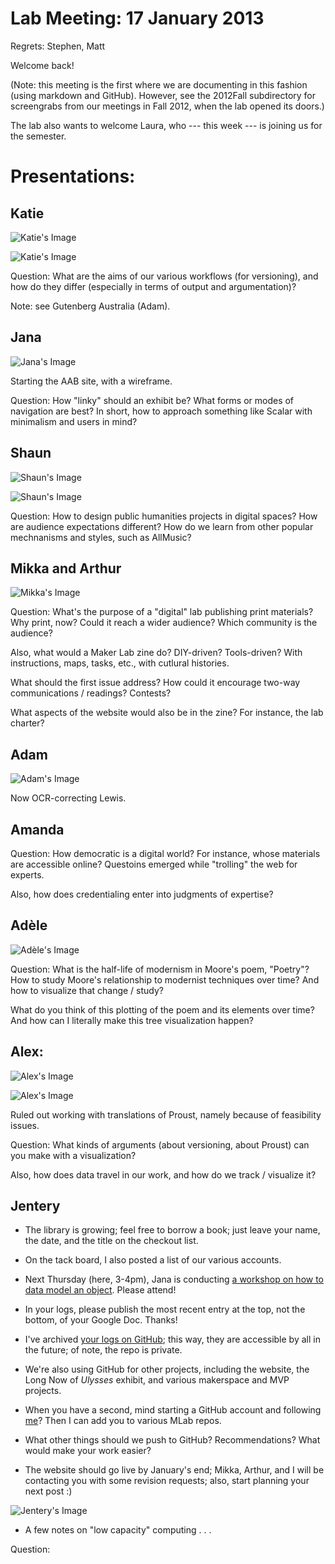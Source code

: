 # Lab Meeting: 17 January 2013 

Regrets: Stephen, Matt 

Welcome back! 

(Note: this meeting is the first where we are documenting in this fashion (using markdown and GitHub). However, see the 2012Fall subdirectory for screengrabs from our meetings in Fall 2012, when the lab opened its doors.) 

The lab also wants to welcome Laura, who --- this week --- is joining us for the semester.

# Presentations: 

## Katie 

![Katie's Image](https://raw.github.com/uvicmakerlab/meetings/master/2013Spring/01172013/katie1.png)

![Katie's Image](https://raw.github.com/uvicmakerlab/meetings/master/2013Spring/01172013/katie2.png)

Question: What are the aims of our various workflows (for versioning), and how do they differ (especially in terms of output and argumentation)? 

Note: see Gutenberg Australia (Adam). 

## Jana 

![Jana's Image](https://raw.github.com/uvicmakerlab/meetings/master/2013Spring/01172013/jana.png)


Starting the AAB site, with a wireframe.  

Question: How "linky" should an exhibit be? What forms or modes of navigation are best? In short, how to approach something like Scalar with minimalism and users in mind? 

## Shaun

![Shaun's Image](https://raw.github.com/uvicmakerlab/meetings/master/2013Spring/01172013/shaun1.png)

![Shaun's Image](https://raw.github.com/uvicmakerlab/meetings/master/2013Spring/01172013/shaun2.png)

Question: How to design public humanities projects in digital spaces? How are audience expectations different? How do we learn from other popular mechnanisms and styles, such as AllMusic? 

## Mikka and Arthur 

![Mikka's Image](https://raw.github.com/uvicmakerlab/meetings/master/2013Spring/01172013/mikka.png)

Question: What's the purpose of a "digital" lab publishing print materials? Why print, now? Could it reach a wider audience? Which community is the audience? 

Also, what would a Maker Lab zine do? DIY-driven? Tools-driven? With instructions, maps, tasks, etc., with cutlural histories. 

What should the first issue address? How could it encourage two-way communications / readings? Contests? 

What aspects of the website would also be in the zine? For instance, the lab charter? 

## Adam 

![Adam's Image](https://raw.github.com/uvicmakerlab/meetings/master/2013Spring/01172013/adam.png)

Now OCR-correcting Lewis.   

## Amanda

Question: How democratic is a digital world? For instance, whose materials are accessible online? Questoins emerged while "trolling" the web for experts.  

Also, how does credentialing enter into judgments of expertise? 

## Adèle

![Adèle's Image](https://raw.github.com/uvicmakerlab/meetings/master/2013Spring/01172013/adele.png)

Question: What is the half-life of modernism in Moore's poem, "Poetry"? How to study Moore's relationship to modernist techniques over time? And how to visualize that change / study?

What do you think of this plotting of the poem and its elements over time? And how can I literally make this tree visualization happen? 

## Alex: 

![Alex's Image](https://raw.github.com/uvicmakerlab/meetings/master/2013Spring/01172013/alex1.png)

![Alex's Image](https://raw.github.com/uvicmakerlab/meetings/master/2013Spring/01172013/alex2.png)

Ruled out working with translations of Proust, namely because of feasibility issues.   

Question: What kinds of arguments (about versioning, about Proust) can you make with a visualization? 

Also, how does data travel in our work, and how do we track / visualize it? 

## Jentery

* The library is growing; feel free to borrow a book; just leave your name, the date, and the title on the checkout list.

* On the tack board, I also posted a list of our various accounts. 

* Next Thursday (here, 3-4pm), Jana is conducting [a workshop on how to data model an object](https://github.com/uvicmakerlab/helloWorldWorkshops/blob/master/posters/millarusiskin.pdf). Please attend!

* In your logs, please publish the most recent entry at the top, not the bottom, of your Google Doc. Thanks! 

* I've archived [your logs on GitHub](https://github.com/uvicmakerlab/logs); this way, they are accessible by all in the future; of note, the repo is private. 

* We're also using GitHub for other projects, including the website, the Long Now of *Ulysses* exhibit, and various makerspace and MVP projects.   

* When you have a second, mind starting a GitHub account and following [me](https://github.com/jentery)? Then I can add you to various MLab repos.  

* What other things should we push to GitHub? Recommendations? What would make your work easier? 

* The website should go live by January's end; Mikka, Arthur, and I will be contacting you with some revision requests; also, start planning your next post :) 

![Jentery's Image](https://raw.github.com/uvicmakerlab/meetings/master/2013Spring/01172013/jentery.png)

* A few notes on "low capacity" computing . . . 




































Question: 
